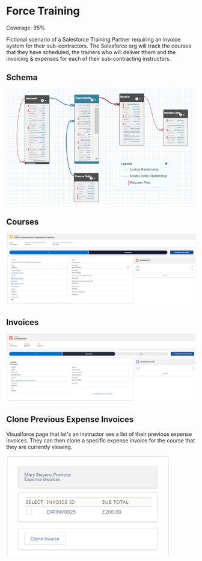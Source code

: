 # Force Training

Coverage: 95%

Fictional scenario of a Salesforce Training Partner requiring an invoice system for their sub-contractors. The Salesforce org will track the courses that they have scheduled, the trainers who will deliver tthem and the invoicing & expenses for each of their sub-contracting instructors.

## Schema

![Schema.png](docs/Schema.png)

## Courses

![ExampleCourse.png](docs/ExampleCourse.png)

## Invoices

![ExampleInvoice.png](docs/ExampleInvoice.png)

## Clone Previous Expense Invoices

Visualforce page that let's an instructor see a list of their previous expense invoices. They can then clone a specific expense invoice for the course that they are currently viewing.

![CloneExpense.png](docs/CloneExpense.png)
